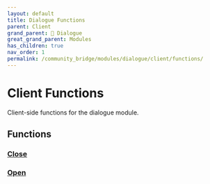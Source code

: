 ```yaml
---
layout: default
title: Dialogue Functions
parent: Client
grand_parent: 💬 Dialogue
great_grand_parent: Modules
has_children: true
nav_order: 1
permalink: /community_bridge/modules/dialogue/client/functions/
---
```


# Client Functions
Client-side functions for the dialogue module.

## Functions

### [Close](Close)
### [Open](Open)
